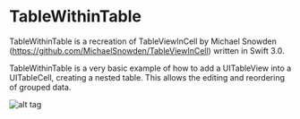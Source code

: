 # TableWithinTable

TableWithinTable is a recreation of TableViewInCell by Michael Snowden (https://github.com/MichaelSnowden/TableViewInCell) written in Swift 3.0. 

TableWithinTable is a very basic example of how to add a UITableView into a UITableCell, creating a nested table. This allows the editing and reordering of grouped data.

![alt tag](https://raw.githubusercontent.com/mjjohnson2/TableWIthinTable/ScreenCapture.gif)
